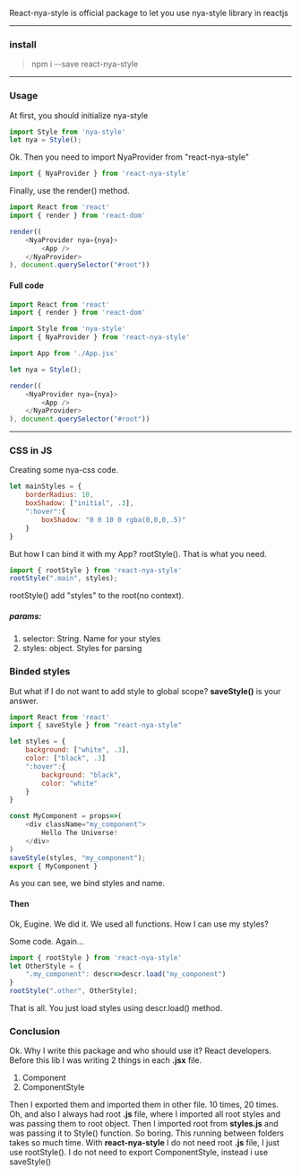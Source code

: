 React-nya-style is official package to let you use nya-style library in reactjs

---

### install
> npm i -\-save react-nya-style

---
### Usage
At first, you should initialize nya-style
```javascript
import Style from 'nya-style'
let nya = Style();
```
Ok. Then you need to import NyaProvider from "react-nya-style"
```javascript
import { NyaProvider } from 'react-nya-style'
```
Finally, use the render() method.
```javascript
import React from 'react'
import { render } from 'react-dom'

render((
	<NyaProvider nya={nya}>
		<App />
	</NyaProvider>
), document.querySelector("#root"))
```
#### Full code
```javascript
import React from 'react'
import { render } from 'react-dom'

import Style from 'nya-style'
import { NyaProvider } from 'react-nya-style'

import App from './App.jsx'

let nya = Style();

render((
	<NyaProvider nya={nya}>
		<App />
	</NyaProvider>
), document.querySelector("#root"))
```
---

### CSS in JS
Creating some nya-css code.
```javascript
let mainStyles = {
	borderRadius: 10,
	boxShadow: ["initial", .3],
	":hover":{
		boxShadow: "0 0 10 0 rgba(0,0,0,.5)"
	}
}
```
But how I can bind it with my App?
rootStyle(). That is what you need.
```javascript
import { rootStyle } from 'react-nya-style'
rootStyle(".main", styles);
```
rootStyle() add "styles" to the root(no context).
##### params:
1. selector: String. Name for your styles
2. styles: object. Styles for parsing

### Binded styles
But what if I do not want to add style to global scope?
**saveStyle()** is your answer.

```javascript
import React from 'react'
import { saveStyle } from "react-nya-style"

let styles = {
	background: ["white", .3],
	color: ["black", .3]
	":hover":{
		background: "black",
		color: "white"
	}
}

const MyComponent = props=>(
	<div className="my_component">
		Hello The Universe!
	</div>
)
saveStyle(styles, "my_component");
export { MyComponent }
```
As you can see, we bind styles and name.
#### Then
Ok, Eugine. We did it. We used all functions. How I can use my styles?

Some code. Again...
```javascript
import { rootStyle } from 'react-nya-style'
let OtherStyle = {
	".my_component": descr=>descr.load("my_component")
}
rootStyle(".other", OtherStyle);
```
That is all. You just load styles using descr.load() method.

### Conclusion
Ok. Why I write this package and who should use it?
React developers. Before this lib I was writing 2 things in each **.jsx** file.

1. Component
2. ComponentStyle

Then I exported them and imported them in other file. 10 times, 20 times.
Oh, and also I always had root **.js** file, where I imported all root styles and was passing them to root object. Then I imported root from **styles.js** and was passing it to Style() function. So boring. This running between folders takes so much time.
With **react-nya-style** I do not need root **.js** file, I just use rootStyle().
I do not need to export ComponentStyle, instead i use saveStyle()